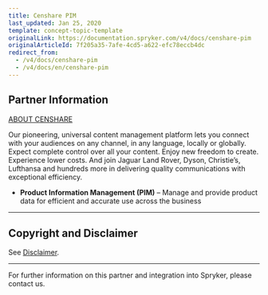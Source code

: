 ```yaml
---
title: Censhare PIM
last_updated: Jan 25, 2020
template: concept-topic-template
originalLink: https://documentation.spryker.com/v4/docs/censhare-pim
originalArticleId: 7f205a35-7afe-4cd5-a622-efc78eccb4dc
redirect_from:
  - /v4/docs/censhare-pim
  - /v4/docs/en/censhare-pim
---
```


## Partner Information
[ABOUT CENSHARE](https://www.censhare.com/)

Our pioneering, universal content management platform lets you connect with your audiences on any channel, in any language, locally or globally. Expect complete control over all your content. Enjoy new freedom to create. Experience lower costs. And join Jaguar Land Rover, Dyson, Christie’s, Lufthansa and hundreds more in delivering quality communications with exceptional efficiency.

* **Product Information Management (PIM)** – Manage and provide product data for efficient and accurate use across the business

---

## Copyright and Disclaimer

See [Disclaimer](https://github.com/spryker/spryker-documentation).

---
For further information on this partner and integration into Spryker, please contact us.

<div class="hubspot-form js-hubspot-form" data-portal-id="2770802" data-form-id="163e11fb-e833-4638-86ae-a2ca4b929a41" id="hubspot-1"></div>

